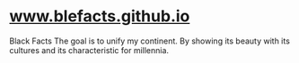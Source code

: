 # www.blefacts.github.io
Black Facts
The goal is to unify my continent. By showing its beauty with its cultures and its characteristic for millennia. 
